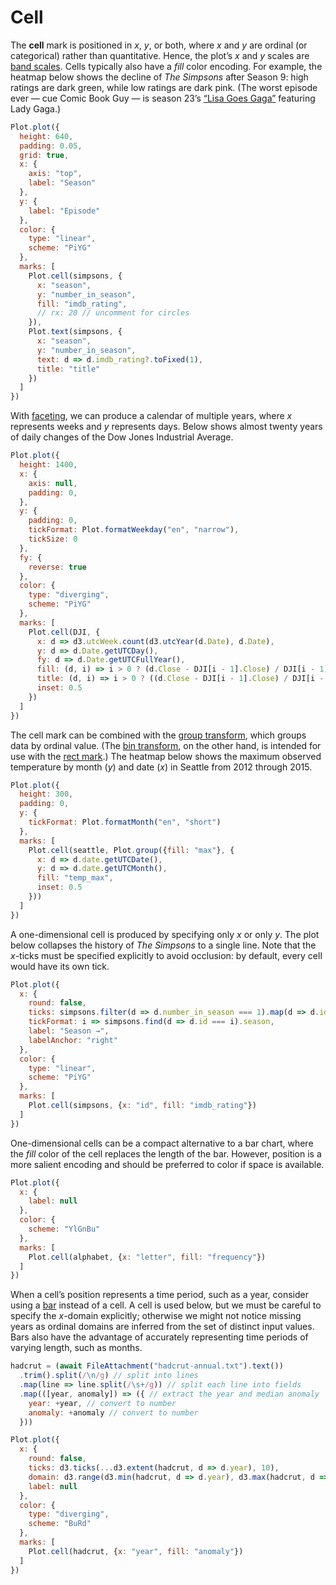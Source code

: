 # Cell

The **cell** mark is positioned in *x*, *y*, or both, where *x* and *y* are ordinal (or categorical) rather than quantitative. Hence, the plot’s *x* and *y* scales are [band scales](./scales.md). Cells typically also have a *fill* color encoding. For example, the heatmap below shows the decline of *The Simpsons* after Season 9: high ratings are dark green, while low ratings are dark pink. (The worst episode ever — cue Comic Book Guy — is season 23’s [“Lisa Goes Gaga”](https://en.wikipedia.org/wiki/Lisa_Goes_Gaga) featuring Lady Gaga.)

```js
Plot.plot({
  height: 640,
  padding: 0.05,
  grid: true,
  x: {
    axis: "top",
    label: "Season"
  },
  y: {
    label: "Episode"
  },
  color: {
    type: "linear",
    scheme: "PiYG"
  },
  marks: [
    Plot.cell(simpsons, {
      x: "season",
      y: "number_in_season",
      fill: "imdb_rating",
      // rx: 20 // uncomment for circles
    }),
    Plot.text(simpsons, {
      x: "season",
      y: "number_in_season",
      text: d => d.imdb_rating?.toFixed(1),
      title: "title"
    })
  ]
})
```

With [faceting](./facets.md), we can produce a calendar of multiple years, where *x* represents weeks and *y* represents days. Below shows almost twenty years of daily changes of the Dow Jones Industrial Average.

```js
Plot.plot({
  height: 1400,
  x: {
    axis: null,
    padding: 0,
  },
  y: {
    padding: 0,
    tickFormat: Plot.formatWeekday("en", "narrow"),
    tickSize: 0
  },
  fy: {
    reverse: true
  },
  color: {
    type: "diverging",
    scheme: "PiYG"
  },
  marks: [
    Plot.cell(DJI, {
      x: d => d3.utcWeek.count(d3.utcYear(d.Date), d.Date),
      y: d => d.Date.getUTCDay(),
      fy: d => d.Date.getUTCFullYear(),
      fill: (d, i) => i > 0 ? (d.Close - DJI[i - 1].Close) / DJI[i - 1].Close : NaN,
      title: (d, i) => i > 0 ? ((d.Close - DJI[i - 1].Close) / DJI[i - 1].Close * 100).toFixed(1) : NaN,
      inset: 0.5
    })
  ]
})
```

The cell mark can be combined with the [group transform](./group.md), which groups data by ordinal value. (The [bin transform](./bin.md), on the other hand, is intended for use with the [rect mark](./rect.md).) The heatmap below shows the maximum observed temperature by month (*y*) and date (*x*) in Seattle from 2012 through 2015.

```js
Plot.plot({
  height: 300,
  padding: 0,
  y: {
    tickFormat: Plot.formatMonth("en", "short")
  },
  marks: [
    Plot.cell(seattle, Plot.group({fill: "max"}, {
      x: d => d.date.getUTCDate(),
      y: d => d.date.getUTCMonth(),
      fill: "temp_max",
      inset: 0.5
    }))
  ]
})
```

A one-dimensional cell is produced by specifying only *x* or only *y*. The plot below collapses the history of *The Simpsons* to a single line. Note that the *x*-ticks must be specified explicitly to avoid occlusion: by default, every cell would have its own tick.

```js
Plot.plot({
  x: {
    round: false,
    ticks: simpsons.filter(d => d.number_in_season === 1).map(d => d.id),
    tickFormat: i => simpsons.find(d => d.id === i).season,
    label: "Season →",
    labelAnchor: "right"
  },
  color: {
    type: "linear",
    scheme: "PiYG"
  },
  marks: [
    Plot.cell(simpsons, {x: "id", fill: "imdb_rating"})
  ]
})
```

One-dimensional cells can be a compact alternative to a bar chart, where the *fill* color of the cell replaces the length of the bar. However, position is a more salient encoding and should be preferred to color if space is available.

```js
Plot.plot({
  x: {
    label: null
  },
  color: {
    scheme: "YlGnBu"
  },
  marks: [
    Plot.cell(alphabet, {x: "letter", fill: "frequency"})
  ]
})
```

When a cell’s position represents a time period, such as a year, consider using a [bar](./bar.md) instead of a cell. A cell is used below, but we must be careful to specify the *x*-domain explicitly; otherwise we might not notice missing years as ordinal domains are inferred from the set of distinct input values. Bars also have the advantage of accurately representing time periods of varying length, such as months.

```js
hadcrut = (await FileAttachment("hadcrut-annual.txt").text())
  .trim().split(/\n/g) // split into lines
  .map(line => line.split(/\s+/g)) // split each line into fields
  .map(([year, anomaly]) => ({ // extract the year and median anomaly
    year: +year, // convert to number
    anomaly: +anomaly // convert to number
  }))
```

```js
Plot.plot({
  x: {
    round: false,
    ticks: d3.ticks(...d3.extent(hadcrut, d => d.year), 10),
    domain: d3.range(d3.min(hadcrut, d => d.year), d3.max(hadcrut, d => d.year) + 1),
    label: null
  },
  color: {
    type: "diverging",
    scheme: "BuRd"
  },
  marks: [
    Plot.cell(hadcrut, {x: "year", fill: "anomaly"})
  ]
})
```
